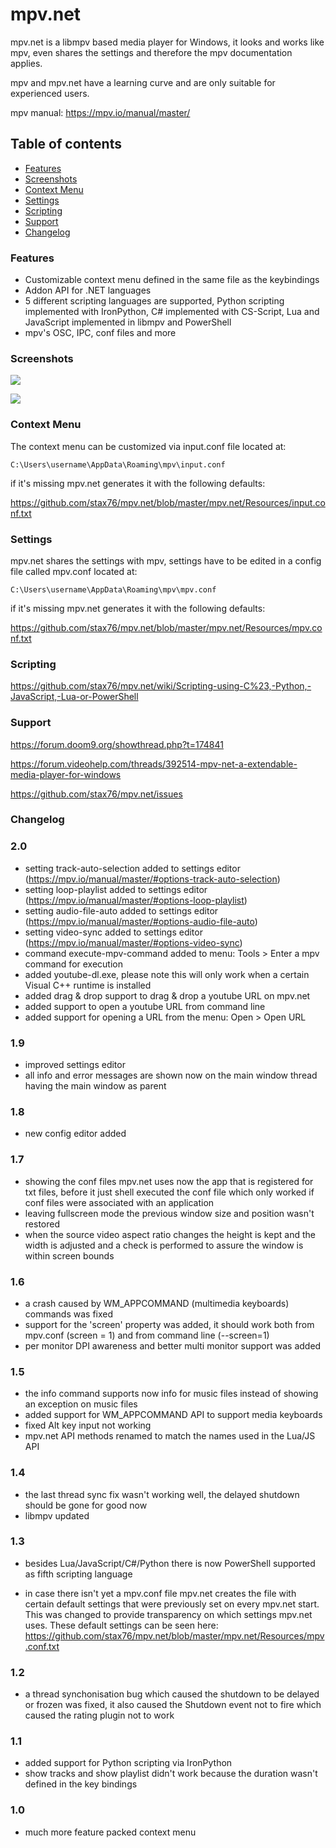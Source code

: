 # mpv.net

mpv.net is a libmpv based media player for Windows, it looks and works like mpv, even shares the settings and therefore the mpv documentation applies.

mpv and mpv.net have a learning curve and are only suitable for experienced users.

mpv manual: https://mpv.io/manual/master/

Table of contents
-------

- [Features](#features)
- [Screenshots](#screenshots)
- [Context Menu](#context-menu)
- [Settings](#settings)
- [Scripting](#scripting)
- [Support](#support)
- [Changelog](#Changelog)

### Features

- Customizable context menu defined in the same file as the keybindings
- Addon API for .NET languages
- 5 different scripting languages are supported, Python scripting implemented with IronPython, C# implemented with CS-Script, Lua and JavaScript implemented in libmpv and PowerShell
- mpv's OSC, IPC, conf files and more

### Screenshots

![](https://raw.githubusercontent.com/stax76/mpv.net/master/screenshots/screenshot.png)

![](https://raw.githubusercontent.com/stax76/mpv.net/master/screenshots/mpvSettingsEditor.png)

### Context Menu

The context menu can be customized via input.conf file located at:
```
C:\Users\username\AppData\Roaming\mpv\input.conf
```
if it's missing mpv.net generates it with the following defaults:

https://github.com/stax76/mpv.net/blob/master/mpv.net/Resources/input.conf.txt

### Settings

mpv.net shares the settings with mpv, settings have to be edited in a config file called mpv.conf located at:
```
C:\Users\username\AppData\Roaming\mpv\mpv.conf
```
if it's missing mpv.net generates it with the following defaults:

https://github.com/stax76/mpv.net/blob/master/mpv.net/Resources/mpv.conf.txt

### Scripting

https://github.com/stax76/mpv.net/wiki/Scripting-using-C%23,-Python,-JavaScript,-Lua-or-PowerShell

### Support

<https://forum.doom9.org/showthread.php?t=174841>

<https://forum.videohelp.com/threads/392514-mpv-net-a-extendable-media-player-for-windows>

<https://github.com/stax76/mpv.net/issues>

### Changelog

### 2.0

- setting track-auto-selection added to settings editor (<https://mpv.io/manual/master/#options-track-auto-selection>)
- setting loop-playlist added to settings editor (<https://mpv.io/manual/master/#options-loop-playlist>)
- setting audio-file-auto added to settings editor (<https://mpv.io/manual/master/#options-audio-file-auto>)
- setting video-sync added to settings editor (<https://mpv.io/manual/master/#options-video-sync>)
- command execute-mpv-command added to menu: Tools > Enter a mpv command for execution
- added youtube-dl.exe, please note this will only work when a certain Visual C++ runtime is installed
- added drag & drop support to drag & drop a youtube URL on mpv.net
- added support to open a youtube URL from command line
- added support for opening a URL from the menu: Open > Open URL

### 1.9

- improved settings editor
- all info and error messages are shown now on the main window thread having the main window as parent

### 1.8

- new config editor added

### 1.7

- showing the conf files mpv.net uses now the app that is registered for txt files, before it just shell executed the conf file which only worked if conf files were associated with an application
- leaving fullscreen mode the previous window size and position wasn't restored
- when the source video aspect ratio changes the height is kept and the width is adjusted and a check is performed to assure the window is within screen bounds

### 1.6

- a crash caused by WM_APPCOMMAND (multimedia keyboards) commands was fixed
- support for the 'screen' property was added, it should work both from mpv.conf (screen = 1) and from command line (--screen=1)
- per monitor DPI awareness and better multi monitor support was added

### 1.5

- the info command supports now info for music files instead of showing an exception on music files
- added support for WM_APPCOMMAND API to support media keyboards
- fixed Alt key input not working
- mpv.net API methods renamed to match the names used in the Lua/JS API

### 1.4

- the last thread sync fix wasn't working well, the delayed shutdown should be gone for good now
- libmpv updated

### 1.3

- besides Lua/JavaScript/C#/Python there is now PowerShell supported as fifth scripting language

- in case there isn't yet a mpv.conf file mpv.net creates the file with certain default settings that were previously set on every mpv.net start. This was changed to provide transparency on which settings mpv.net uses. These default settings can be seen here: https://github.com/stax76/mpv.net/blob/master/mpv.net/Resources/mpv.conf.txt

### 1.2

- a thread synchonisation bug which caused the shutdown to be delayed or frozen was fixed, it also caused the Shutdown event not to fire which caused the rating plugin not to work

### 1.1

- added support for Python scripting via IronPython
- show tracks and show playlist didn't work because the duration wasn't defined in the key bindings

### 1.0

- much more feature packed context menu